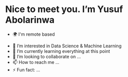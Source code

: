 #  Nice to meet you. I’m Yusuf Abolarinwa
* 🌍 I'm remote based
- 👀 I’m interested in Data Science & Machine Learning
- 🌱 I’m currently learning everything at this point
- 💞️ I’m looking to collaborate on ...
- 📫 How to reach me ...
- ⚡ Fun fact: ...

<!---
Yusuf-Abol/Yusuf-Abol is a ✨ special ✨ repository because its `README.md` (this file) appears on your GitHub profile.
You can click the Preview link to take a look at your changes.
--->
